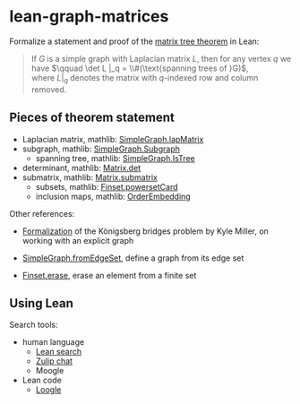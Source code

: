 # lean-graph-matrices

Formalize a statement and proof of the [matrix tree theorem](https://en.wikipedia.org/wiki/Kirchhoff%27s_theorem) in Lean:

> If $G$ is a simple graph with Laplacian matrix $L$, then for any vertex $q$ we have
> $\qquad \det L |_q = \\#(\text{spanning trees of }G)$,  
> where $L |_q$ denotes the matrix with $q$-indexed row and column removed.

## Pieces of theorem statement

- Laplacian matrix, mathlib: [SimpleGraph.lapMatrix](https://leanprover-community.github.io/mathlib4_docs/Mathlib/Combinatorics/SimpleGraph/LapMatrix.html#SimpleGraph.lapMatrix)
- subgraph, mathlib: [SimpleGraph.Subgraph](https://leanprover-community.github.io/mathlib4_docs/Mathlib/Combinatorics/SimpleGraph/Subgraph.html#SimpleGraph.Subgraph)
  - spanning tree, mathlib: [SimpleGraph.IsTree](https://leanprover-community.github.io/mathlib4_docs/Mathlib/Combinatorics/SimpleGraph/Acyclic.html#SimpleGraph.IsTree)
- determinant, mathlib: [Matrix.det](https://leanprover-community.github.io/mathlib4_docs/Mathlib/LinearAlgebra/Matrix/Determinant/Basic.html#Matrix.det)
- submatrix, mathlib: [Matrix.submatrix](https://leanprover-community.github.io/mathlib4_docs/Mathlib/Data/Matrix/Defs.html#Matrix.submatrix)
  - subsets, mathlib: [Finset.powersetCard](https://leanprover-community.github.io/mathlib4_docs/Mathlib/Data/Finset/Powerset.html#Finset.powersetCard)
  - inclusion maps, mathlib: [OrderEmbedding](https://leanprover-community.github.io/mathlib4_docs/Mathlib/Order/Hom/Basic.html#OrderEmbedding)

Other references:

- [Formalization](https://github.com/leanprover-community/mathlib4/blob/5fd096bd429d4dc16bfe66021dc227578aae3b6f/Archive/Wiedijk100Theorems/Konigsberg.lean#L78-L84) of the Königsberg bridges problem by Kyle Miller, on working with an explicit graph

- [SimpleGraph.fromEdgeSet](https://leanprover-community.github.io/mathlib4_docs/Mathlib/Combinatorics/SimpleGraph/Basic.html#SimpleGraph.fromEdgeSet), define a graph from its edge set

- [Finset.erase](https://leanprover-community.github.io/mathlib4_docs/Mathlib/Data/Finset/Erase.html#Finset.erase), erase an element from a finite set

## Using Lean

Search tools:

- human language
  - [Lean search](https://leansearch.net/)
  - [Zulip chat](https://leanprover.zulipchat.com)
  - Moogle
- Lean code
  - [Loogle](https://loogle.lean-lang.org/)